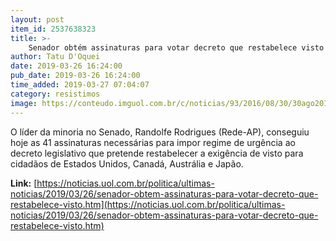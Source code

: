 ```yaml
---
layout: post
item_id: 2537638323
title: >-
    Senador obtém assinaturas para votar decreto que restabelece visto
author: Tatu D'Oquei
date: 2019-03-26 16:24:00
pub_date: 2019-03-26 16:24:00
time_added: 2019-03-27 07:04:07
category: resistimos
image: https://conteudo.imguol.com.br/c/noticias/93/2016/08/30/30ago2016---o-senador-randolfe-rodrigues-rede-ap-disse-em-discurso-no-plenario-que-os-erros-cometidos-pelo-pt-nao-podem-levar-a-condenacao-de-uma-pessoa-inocente----no-caso-a-presidente-afastada-1472610441244_615x300.jpg
---
```


O líder da minoria no Senado, Randolfe Rodrigues (Rede-AP), conseguiu hoje as 41 assinaturas necessárias para impor regime de urgência ao decreto legislativo que pretende restabelecer a exigência de visto para cidadãos de Estados Unidos, Canadá, Austrália e Japão.

**Link:** [https://noticias.uol.com.br/politica/ultimas-noticias/2019/03/26/senador-obtem-assinaturas-para-votar-decreto-que-restabelece-visto.htm](https://noticias.uol.com.br/politica/ultimas-noticias/2019/03/26/senador-obtem-assinaturas-para-votar-decreto-que-restabelece-visto.htm)

